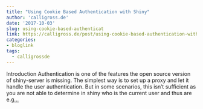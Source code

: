 ```yaml
---
title: "Using Cookie Based Authentication with Shiny"
author: 'calligross.de'
date: '2017-10-03'
slug: using-cookie-based-authenticat
link: https://calligross.de/post/using-cookie-based-authentication-with-shiny/
categories:
- bloglink
tags:
  - calligrossde
---
```


Introduction Authentication is one of the features the open source version of shiny-server is missing. The simplest way is to set up a proxy and let it handle the user authentication. But in some scenarios, this isn’t sufficient as you are not able to determine in shiny who is the current user and thus are e.g[... <i class="fas fa-external-link-alt"></i>](https://calligross.de/post/using-cookie-based-authentication-with-shiny/)

